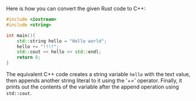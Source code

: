 Here is how you can convert the given Rust code to C++:

```cpp
#include <iostream>
#include <string>

int main(){
    std::string hello = "Hello world";
    hello += "!!!!";
    std::cout << hello << std::endl;
    return 0;
}
```

The equivalent C++ code creates a string variable `hello` with the text value, then appends another string literal to it using the '+=' operator. Finally, it prints out the contents of the variable after the append operation using `std::cout`.

